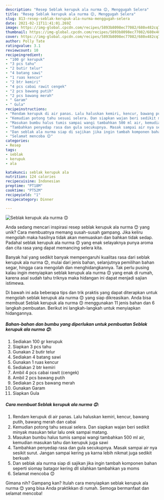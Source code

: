 ```yaml
---
description: "Resep Seblak kerupuk ala nurma 😊, Menggugah Selera"
title: "Resep Seblak kerupuk ala nurma 😊, Menggugah Selera"
slug: 813-resep-seblak-kerupuk-ala-nurma-menggugah-selera
date: 2021-02-11T11:41:01.269Z
image: https://img-global.cpcdn.com/recipes/5893b8098ec77082/680x482cq70/seblak-kerupuk-ala-nurma-😊-foto-resep-utama.jpg
thumbnail: https://img-global.cpcdn.com/recipes/5893b8098ec77082/680x482cq70/seblak-kerupuk-ala-nurma-😊-foto-resep-utama.jpg
cover: https://img-global.cpcdn.com/recipes/5893b8098ec77082/680x482cq70/seblak-kerupuk-ala-nurma-😊-foto-resep-utama.jpg
author: Polly Tate
ratingvalue: 3.1
reviewcount: 10
recipeingredient:
- "100 gr kerupuk"
- "3 pcs tahu"
- "2 butir telur"
- "4 batang sawi"
- "1 ruas kencur"
- "2 btr kemiri"
- "4 pcs cabai rawit cengek"
- "2 pcs bawang putih"
- "2 pcs bawang merah"
- " Garam"
- " Gula"
recipeinstructions:
- "Rendam kerupuk di air panas. Lalu haluskan kemiri, kencur, bawang putih, bawang merah dan cabai"
- "Kemudian potong tahu sesuai selera. Dan siapkan wajan beri sedikit minyak masukan telur lalu orek sampai matang."
- "Masukan bumbu halus tumis sampai wangi tambahkan 500 ml air, kemudian masukan tahu dan kerupuk juga sawi"
- "Tambahkan penyedap rasa dan gula secukupnya. Masak sampai air nya sesikit surut. Jangan sampai kering ya karna lebih nikmat juga sedikit berkuah"
- "Dan seblak ala nurma siap di sajikan jika ingin tambah komponen bahan seperti siomay batagor kering dll silahkan tambahkan ya moms"
- "Selamat mencoba 😊"
categories:
- Resep
tags:
- seblak
- kerupuk
- ala

katakunci: seblak kerupuk ala 
nutrition: 124 calories
recipecuisine: Indonesian
preptime: "PT18M"
cooktime: "PT52M"
recipeyield: "1"
recipecategory: Dinner

---
```



![Seblak kerupuk ala nurma 😊](https://img-global.cpcdn.com/recipes/5893b8098ec77082/680x482cq70/seblak-kerupuk-ala-nurma-😊-foto-resep-utama.jpg)

Anda sedang mencari inspirasi resep seblak kerupuk ala nurma 😊 yang unik? Cara membuatnya memang susah-susah gampang. Jika keliru mengolah maka hasilnya tidak akan memuaskan dan bahkan tidak sedap. Padahal seblak kerupuk ala nurma 😊 yang enak selayaknya punya aroma dan cita rasa yang dapat memancing selera kita.

Banyak hal yang sedikit banyak mempengaruhi kualitas rasa dari seblak kerupuk ala nurma 😊, mulai dari jenis bahan, selanjutnya pemilihan bahan segar, hingga cara mengolah dan menghidangkannya. Tak perlu pusing kalau ingin menyiapkan seblak kerupuk ala nurma 😊 yang enak di rumah, karena asal sudah tahu triknya maka hidangan ini dapat menjadi sajian istimewa.




Di bawah ini ada beberapa tips dan trik praktis yang dapat diterapkan untuk mengolah seblak kerupuk ala nurma 😊 yang siap dikreasikan. Anda bisa membuat Seblak kerupuk ala nurma 😊 menggunakan 11 jenis bahan dan 6 langkah pembuatan. Berikut ini langkah-langkah untuk menyiapkan hidangannya.

<!--inarticleads1-->

##### Bahan-bahan dan bumbu yang diperlukan untuk pembuatan Seblak kerupuk ala nurma 😊:

1. Sediakan 100 gr kerupuk
1. Siapkan 3 pcs tahu
1. Gunakan 2 butir telur
1. Sediakan 4 batang sawi
1. Gunakan 1 ruas kencur
1. Sediakan 2 btr kemiri
1. Ambil 4 pcs cabai rawit (cengek)
1. Ambil 2 pcs bawang putih
1. Sediakan 2 pcs bawang merah
1. Gunakan  Garam
1. Siapkan  Gula




<!--inarticleads2-->

##### Cara membuat Seblak kerupuk ala nurma 😊:

1. Rendam kerupuk di air panas. Lalu haluskan kemiri, kencur, bawang putih, bawang merah dan cabai
1. Kemudian potong tahu sesuai selera. Dan siapkan wajan beri sedikit minyak masukan telur lalu orek sampai matang.
1. Masukan bumbu halus tumis sampai wangi tambahkan 500 ml air, kemudian masukan tahu dan kerupuk juga sawi
1. Tambahkan penyedap rasa dan gula secukupnya. Masak sampai air nya sesikit surut. Jangan sampai kering ya karna lebih nikmat juga sedikit berkuah
1. Dan seblak ala nurma siap di sajikan jika ingin tambah komponen bahan seperti siomay batagor kering dll silahkan tambahkan ya moms
1. Selamat mencoba 😊




Gimana nih? Gampang kan? Itulah cara menyiapkan seblak kerupuk ala nurma 😊 yang bisa Anda praktikkan di rumah. Semoga bermanfaat dan selamat mencoba!

